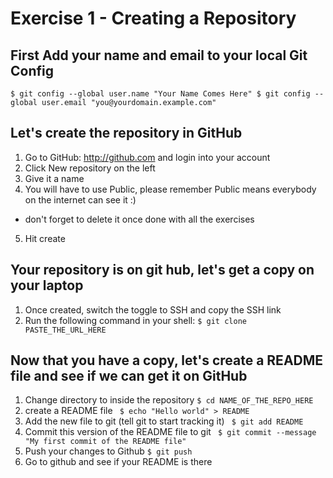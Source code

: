 # Exercise 1 - Creating a Repository

## First Add your name and email to your local Git Config

`$ git config --global user.name "Your Name Comes Here"
$ git config --global user.email "you@yourdomain.example.com"`

## Let's create the repository in GitHub

1. Go to GitHub: http://github.com and login into your account
2. Click New repository on the left
3. Give it a name
4. You will have to use Public, please remember Public means everybody on the internet can see it :)
- don't forget to delete it once done with all the exercises
5. Hit create

## Your repository is on git hub, let's get a copy on your laptop

1. Once created, switch the toggle to SSH and copy the SSH link
2. Run the following command in your shell:
` $ git clone PASTE_THE_URL_HERE `

## Now that you have a copy, let's create a README file and see if we can get it on GitHub

1. Change directory to inside the repository
` $ cd NAME_OF_THE_REPO_HERE `
2. create a README file 
` $ echo "Hello world" > README`
3. Add the new file to git (tell git to start tracking it)
` $ git add README`
4. Commit this version of the README file to git
` $ git commit --message "My first commit of the README file"`
5. Push your changes to Github
` $ git push `
6. Go to github and see if your README is there
